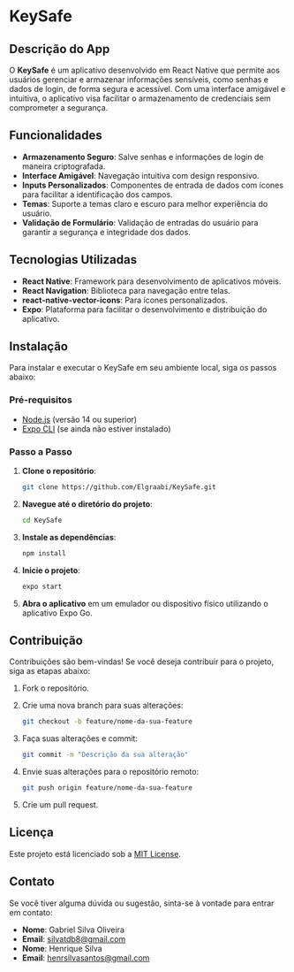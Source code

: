 # KeySafe

## Descrição do App

O **KeySafe** é um aplicativo desenvolvido em React Native que permite aos usuários gerenciar e armazenar informações sensíveis, como senhas e dados de login, de forma segura e acessível. Com uma interface amigável e intuitiva, o aplicativo visa facilitar o armazenamento de credenciais sem comprometer a segurança.

## Funcionalidades

- **Armazenamento Seguro**: Salve senhas e informações de login de maneira criptografada.
- **Interface Amigável**: Navegação intuitiva com design responsivo.
- **Inputs Personalizados**: Componentes de entrada de dados com ícones para facilitar a identificação dos campos.
- **Temas**: Suporte a temas claro e escuro para melhor experiência do usuário.
- **Validação de Formulário**: Validação de entradas do usuário para garantir a segurança e integridade dos dados.

## Tecnologias Utilizadas

- **React Native**: Framework para desenvolvimento de aplicativos móveis.
- **React Navigation**: Biblioteca para navegação entre telas.
- **react-native-vector-icons**: Para ícones personalizados.
- **Expo**: Plataforma para facilitar o desenvolvimento e distribuição do aplicativo.

## Instalação

Para instalar e executar o KeySafe em seu ambiente local, siga os passos abaixo:

### Pré-requisitos

- [Node.js](https://nodejs.org/) (versão 14 ou superior)
- [Expo CLI](https://docs.expo.dev/get-started/installation/) (se ainda não estiver instalado)

### Passo a Passo

1. **Clone o repositório**:

   ```bash
   git clone https://github.com/Elgraabi/KeySafe.git
   ```

2. **Navegue até o diretório do projeto**:

   ```bash
   cd KeySafe
   ```

3. **Instale as dependências**:

   ```bash
   npm install
   ```

4. **Inicie o projeto**:

   ```bash
   expo start
   ```

5. **Abra o aplicativo** em um emulador ou dispositivo físico utilizando o aplicativo Expo Go.

## Contribuição

Contribuições são bem-vindas! Se você deseja contribuir para o projeto, siga as etapas abaixo:

1. Fork o repositório.
2. Crie uma nova branch para suas alterações:

   ```bash
   git checkout -b feature/nome-da-sua-feature
   ```

3. Faça suas alterações e commit:

   ```bash
   git commit -m "Descrição da sua alteração"
   ```

4. Envie suas alterações para o repositório remoto:

   ```bash
   git push origin feature/nome-da-sua-feature
   ```

5. Crie um pull request.

## Licença

Este projeto está licenciado sob a [MIT License](LICENSE).

## Contato

Se você tiver alguma dúvida ou sugestão, sinta-se à vontade para entrar em contato:

- **Nome**: Gabriel Silva Oliveira
- **Email**: silvatdb8@gmail.com
- **Nome**: Henrique Silva
- **Email**: henrsilvasantos@gmail.com

```

```
